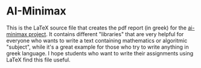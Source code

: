 # AI-Minimax

This is the LaTeX source file that creates the pdf report (in greek) for the [ai-minimax project](https://github.com/gpapachr/ai-minimax). It contains different "libraries" that are very helpful for everyone who wants to write a text containing mathematics or algoritmic "subject", while it's a great example for those who try to write anything in greek language. I hope students who want to write their assignments using LaTeX find this file useful.